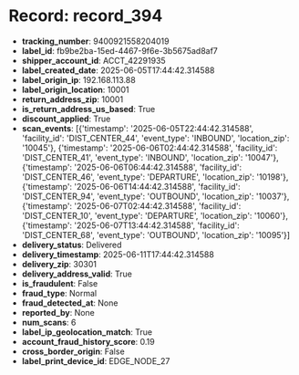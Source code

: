 # Record: record_394

- **tracking_number**: 9400921558204019
- **label_id**: fb9be2ba-15ed-4467-9f6e-3b5675ad8af7
- **shipper_account_id**: ACCT_42291935
- **label_created_date**: 2025-06-05T17:44:42.314588
- **label_origin_ip**: 192.168.113.88
- **label_origin_location**: 10001
- **return_address_zip**: 10001
- **is_return_address_us_based**: True
- **discount_applied**: True
- **scan_events**: [{'timestamp': '2025-06-05T22:44:42.314588', 'facility_id': 'DIST_CENTER_44', 'event_type': 'INBOUND', 'location_zip': '10045'}, {'timestamp': '2025-06-06T02:44:42.314588', 'facility_id': 'DIST_CENTER_41', 'event_type': 'INBOUND', 'location_zip': '10047'}, {'timestamp': '2025-06-06T06:44:42.314588', 'facility_id': 'DIST_CENTER_46', 'event_type': 'DEPARTURE', 'location_zip': '10198'}, {'timestamp': '2025-06-06T14:44:42.314588', 'facility_id': 'DIST_CENTER_94', 'event_type': 'OUTBOUND', 'location_zip': '10037'}, {'timestamp': '2025-06-07T02:44:42.314588', 'facility_id': 'DIST_CENTER_10', 'event_type': 'DEPARTURE', 'location_zip': '10060'}, {'timestamp': '2025-06-07T13:44:42.314588', 'facility_id': 'DIST_CENTER_68', 'event_type': 'OUTBOUND', 'location_zip': '10095'}]
- **delivery_status**: Delivered
- **delivery_timestamp**: 2025-06-11T17:44:42.314588
- **delivery_zip**: 30301
- **delivery_address_valid**: True
- **is_fraudulent**: False
- **fraud_type**: Normal
- **fraud_detected_at**: None
- **reported_by**: None
- **num_scans**: 6
- **label_ip_geolocation_match**: True
- **account_fraud_history_score**: 0.19
- **cross_border_origin**: False
- **label_print_device_id**: EDGE_NODE_27